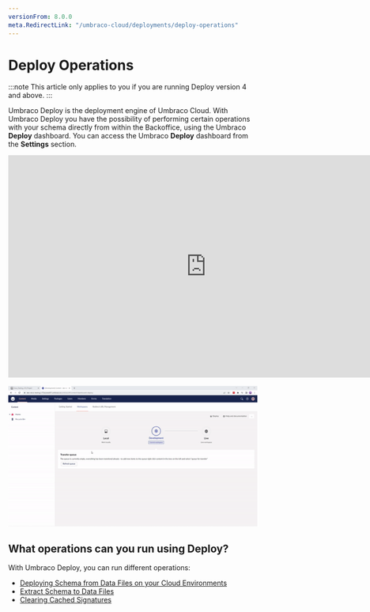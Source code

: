 ```yaml
---
versionFrom: 8.0.0
meta.RedirectLink: "/umbraco-cloud/deployments/deploy-operations"
---
```


# Deploy Operations

:::note
This article only applies to you if you are running Deploy version 4 and above.
:::

Umbraco Deploy is the deployment engine of Umbraco Cloud. With Umbraco Deploy you have the possibility of performing certain operations with your schema directly from within the Backoffice, using the Umbraco **Deploy** dashboard. You can access the Umbraco **Deploy** dashboard from the **Settings** section.

<iframe width="800" height="450" title="Umbraco Deploy - Management dashboard" src="https://www.youtube.com/embed/l5qdTsIddKM?rel=0" frameborder="0" allow="autoplay; encrypted-media" allowfullscreen></iframe>

![Locating the deploy dashboard](images/locate-deploy-dashboard-v10.gif)

## What operations can you run using Deploy?

With Umbraco Deploy, you can run different operations:

* [Deploying Schema from Data Files on your Cloud Environments](Deploy-schema)
* [Extract Schema to Data Files](Extract-schema-to-data-files)
* [Clearing Cached Signatures](Clearing-cached-signatures)
